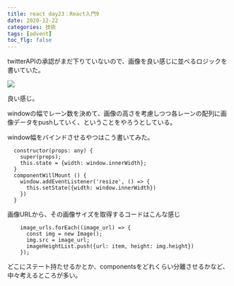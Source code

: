 ```yaml
---
title: react day23：React入門9
date: 2020-12-22
categories: 技術
tags: [advent]
toc_flg: false
---
```


twitterAPIの承認がまだ下りていないので、画像を良い感じに並べるロジックを書いていた。

![](https://firebasestorage.googleapis.com/v0/b/hukurouo.appspot.com/o/images%2Frapture_20201223001556.png?alt=media&token=60e14508-7b4f-4ac4-9bbe-1dca7f3c8878)

良い感じ。

windowの幅でレーン数を決めて、画像の高さを考慮しつつ各レーンの配列に画像データをpushしていく、ということをやろうとしている。

window幅をバインドさせるやつはこう書いてみた。

~~~ts{}[]
  constructor(props: any) {
    super(props);
    this.state = {width: window.innerWidth};
  }
  componentWillMount () {
    window.addEventListener('resize', () => {
      this.setState({width: window.innerWidth})
    })
  }
~~~

画像URLから、その画像サイズを取得するコードはこんな感じ

~~~ts{}[]
    image_urls.forEach((image_url) => {
      const img = new Image();
      img.src = image_url; 
      imageHeightList.push({url: item, height: img.height})
    });
~~~

どこにステート持たせるかとか、componentsをどれくらい分離させるかなど、中々考えるところが多い。
